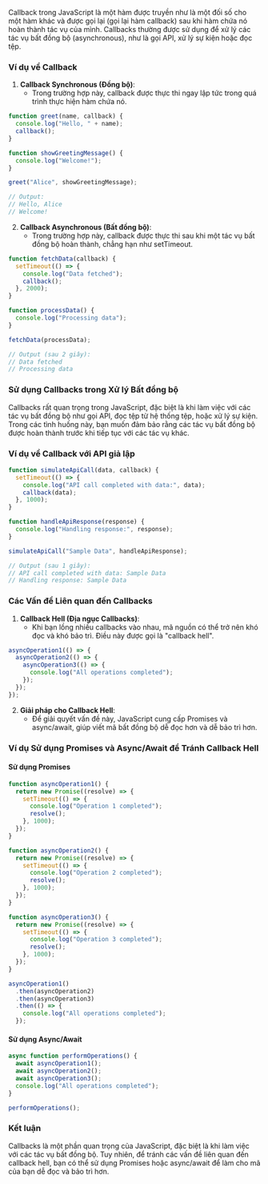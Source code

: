 Callback trong JavaScript là một hàm được truyền như là một đối số cho một hàm khác và được gọi lại (gọi lại hàm callback) sau khi hàm chứa nó hoàn thành tác vụ của mình. Callbacks thường được sử dụng để xử lý các tác vụ bất đồng bộ (asynchronous), như là gọi API, xử lý sự kiện hoặc đọc tệp.

### Ví dụ về Callback

1. **Callback Synchronous (Đồng bộ)**:
   - Trong trường hợp này, callback được thực thi ngay lập tức trong quá trình thực hiện hàm chứa nó.

```javascript
function greet(name, callback) {
  console.log("Hello, " + name);
  callback();
}

function showGreetingMessage() {
  console.log("Welcome!");
}

greet("Alice", showGreetingMessage);

// Output:
// Hello, Alice
// Welcome!
```

2. **Callback Asynchronous (Bất đồng bộ)**:
   - Trong trường hợp này, callback được thực thi sau khi một tác vụ bất đồng bộ hoàn thành, chẳng hạn như setTimeout.

```javascript
function fetchData(callback) {
  setTimeout(() => {
    console.log("Data fetched");
    callback();
  }, 2000);
}

function processData() {
  console.log("Processing data");
}

fetchData(processData);

// Output (sau 2 giây):
// Data fetched
// Processing data
```

### Sử dụng Callbacks trong Xử lý Bất đồng bộ

Callbacks rất quan trọng trong JavaScript, đặc biệt là khi làm việc với các tác vụ bất đồng bộ như gọi API, đọc tệp từ hệ thống tệp, hoặc xử lý sự kiện. Trong các tình huống này, bạn muốn đảm bảo rằng các tác vụ bất đồng bộ được hoàn thành trước khi tiếp tục với các tác vụ khác.

### Ví dụ về Callback với API giả lập

```javascript
function simulateApiCall(data, callback) {
  setTimeout(() => {
    console.log("API call completed with data:", data);
    callback(data);
  }, 1000);
}

function handleApiResponse(response) {
  console.log("Handling response:", response);
}

simulateApiCall("Sample Data", handleApiResponse);

// Output (sau 1 giây):
// API call completed with data: Sample Data
// Handling response: Sample Data
```

### Các Vấn đề Liên quan đến Callbacks

1. **Callback Hell (Địa ngục Callbacks)**:
   - Khi bạn lồng nhiều callbacks vào nhau, mã nguồn có thể trở nên khó đọc và khó bảo trì. Điều này được gọi là "callback hell".

```javascript
asyncOperation1(() => {
  asyncOperation2(() => {
    asyncOperation3(() => {
      console.log("All operations completed");
    });
  });
});
```

2. **Giải pháp cho Callback Hell**:
   - Để giải quyết vấn đề này, JavaScript cung cấp Promises và async/await, giúp viết mã bất đồng bộ dễ đọc hơn và dễ bảo trì hơn.

### Ví dụ Sử dụng Promises và Async/Await để Tránh Callback Hell

#### Sử dụng Promises

```javascript
function asyncOperation1() {
  return new Promise((resolve) => {
    setTimeout(() => {
      console.log("Operation 1 completed");
      resolve();
    }, 1000);
  });
}

function asyncOperation2() {
  return new Promise((resolve) => {
    setTimeout(() => {
      console.log("Operation 2 completed");
      resolve();
    }, 1000);
  });
}

function asyncOperation3() {
  return new Promise((resolve) => {
    setTimeout(() => {
      console.log("Operation 3 completed");
      resolve();
    }, 1000);
  });
}

asyncOperation1()
  .then(asyncOperation2)
  .then(asyncOperation3)
  .then(() => {
    console.log("All operations completed");
  });
```

#### Sử dụng Async/Await

```javascript
async function performOperations() {
  await asyncOperation1();
  await asyncOperation2();
  await asyncOperation3();
  console.log("All operations completed");
}

performOperations();
```

### Kết luận

Callbacks là một phần quan trọng của JavaScript, đặc biệt là khi làm việc với các tác vụ bất đồng bộ. Tuy nhiên, để tránh các vấn đề liên quan đến callback hell, bạn có thể sử dụng Promises hoặc async/await để làm cho mã của bạn dễ đọc và bảo trì hơn.
